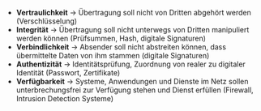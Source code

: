 - **Vertraulichkeit** -> Übertragung soll nicht von Dritten abgehört werden (Verschlüsselung)
- **Integrität** -> Übertragung soll nicht unterwegs von Dritten manipuliert werden können (Prüfsummen, Hash, digitale Signaturen) 
- **Verbindlichkeit** -> Absender soll nicht abstreiten können, dass übermittelte Daten von ihm stammen (digitale Signaturen)
- **Authentizität** -> Identitätsprüfung, Zuordnung von realer zu digitaler Identität (Passwort, Zertifikate)
- **Verfügbarkeit** -> Systeme, Anwendungen und Dienste im Netz sollen unterbrechungsfrei zur Verfügung stehen und Dienst erfüllen (Firewall, Intrusion Detection Systeme)